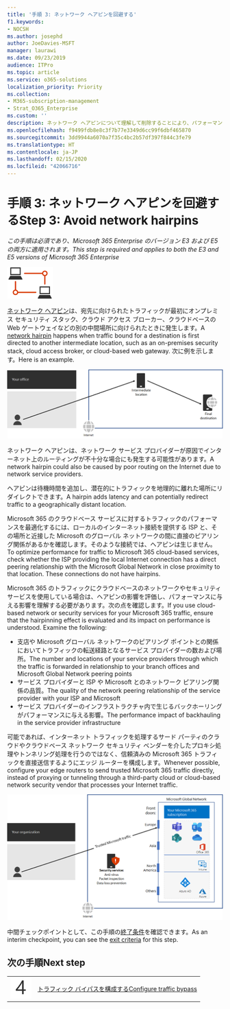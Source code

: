 ```yaml
---
title: '手順 3: ネットワーク ヘアピンを回避する'
f1.keywords:
- NOCSH
ms.author: josephd
author: JoeDavies-MSFT
manager: laurawi
ms.date: 09/23/2019
audience: ITPro
ms.topic: article
ms.service: o365-solutions
localization_priority: Priority
ms.collection:
- M365-subscription-management
- Strat_O365_Enterprise
ms.custom: ''
description: ネットワーク ヘアピンについて理解して削除することにより、パフォーマンスの向上を図ります。
ms.openlocfilehash: f9499fdb8e8c3f7b77e3349d6cc99f6dbf465870
ms.sourcegitcommit: 3dd9944a6070a7f35c4bc2b57df397f844c3fe79
ms.translationtype: HT
ms.contentlocale: ja-JP
ms.lasthandoff: 02/15/2020
ms.locfileid: "42066716"
---
```

# <a name="step-3-avoid-network-hairpins"></a><span data-ttu-id="a13e6-103">手順 3: ネットワーク ヘアピンを回避する</span><span class="sxs-lookup"><span data-stu-id="a13e6-103">Step 3: Avoid network hairpins</span></span>

<span data-ttu-id="a13e6-104">*この手順は必須であり、Microsoft 365 Enterprise のバージョン E3 および E5 の両方に適用されます。*</span><span class="sxs-lookup"><span data-stu-id="a13e6-104">*This step is required and applies to both the E3 and E5 versions of Microsoft 365 Enterprise*</span></span>

![フェーズ 1 - ネットワーキング](../media/deploy-foundation-infrastructure/networking_icon-small.png)

<span data-ttu-id="a13e6-106">[ネットワーク ヘアピン](https://docs.microsoft.com/office365/enterprise/office-365-network-connectivity-principles#BKMK_P3)は、宛先に向けられたトラフィックが最初にオンプレミス セキュリティ スタック、クラウド アクセス ブローカー、クラウドベースの Web ゲートウェイなどの別の中間場所に向けられたときに発生します。</span><span class="sxs-lookup"><span data-stu-id="a13e6-106">A [network hairpin](https://docs.microsoft.com/office365/enterprise/office-365-network-connectivity-principles#BKMK_P3) happens when traffic bound for a destination is first directed to another intermediate location, such as an on-premises security stack, cloud access broker, or cloud-based web gateway.</span></span> <span data-ttu-id="a13e6-107">次に例を示します。</span><span class="sxs-lookup"><span data-stu-id="a13e6-107">Here is an example.</span></span>

![ネットワーク ヘアピンの例](../media/networking-avoid-network-hairpins/network-hairpin-example.png)

<span data-ttu-id="a13e6-109">ネットワーク ヘアピンは、ネットワーク サービス プロバイダーが原因でインターネット上のルーティングが不十分な場合にも発生する可能性があります。</span><span class="sxs-lookup"><span data-stu-id="a13e6-109">A network hairpin could also be caused by poor routing on the Internet due to network service providers.</span></span> 

<span data-ttu-id="a13e6-110">ヘアピンは待機時間を追加し、潜在的にトラフィックを地理的に離れた場所にリダイレクトできます。</span><span class="sxs-lookup"><span data-stu-id="a13e6-110">A hairpin adds latency and can potentially redirect traffic to a geographically distant location.</span></span>

<span data-ttu-id="a13e6-p102">Microsoft 365 のクラウドベース サービスに対するトラフィックのパフォーマンスを最適化するには、ローカルのインターネット接続を提供する ISP と、その場所と近接した Microsoft のグローバル ネットワークの間に直接のピアリング関係があるかを確認します。そのような接続では、ヘアピンは生じません。</span><span class="sxs-lookup"><span data-stu-id="a13e6-p102">To optimize performance for traffic to Microsoft 365 cloud-based services, check whether the ISP providing the local Internet connection has a direct peering relationship with the Microsoft Global Network in close proximity to that location. These connections do not have hairpins.</span></span>

<span data-ttu-id="a13e6-p103">Microsoft 365 のトラフィックにクラウドベースのネットワークやセキュリティ サービスを使用している場合は、ヘアピンの影響を評価し、パフォーマンスに与える影響を理解する必要があります。次の点を確認します。</span><span class="sxs-lookup"><span data-stu-id="a13e6-p103">If you use cloud-based network or security services for your Microsoft 365 traffic, ensure that the hairpinning effect is evaluated and its impact on performance is understood. Examine the following:</span></span>

- <span data-ttu-id="a13e6-115">支店や Microsoft グローバル ネットワークのピアリング ポイントとの関係においてトラフィックの転送経路となるサービス プロバイダーの数および場所。</span><span class="sxs-lookup"><span data-stu-id="a13e6-115">The number and locations of your service providers through which the traffic is forwarded in relationship to your branch offices and Microsoft Global Network peering points</span></span> 
- <span data-ttu-id="a13e6-116">サービス プロバイダーと ISP や Microsoft とのネットワーク ピアリング関係の品質。</span><span class="sxs-lookup"><span data-stu-id="a13e6-116">The quality of the network peering relationship of the service provider with your ISP and Microsoft</span></span> 
- <span data-ttu-id="a13e6-117">サービス プロバイダーのインフラストラクチャ内で生じるバックホーリングがパフォーマンスに与える影響。</span><span class="sxs-lookup"><span data-stu-id="a13e6-117">The performance impact of backhauling in the service provider infrastructure</span></span>

<span data-ttu-id="a13e6-118">可能であれば、インターネット トラフィックを処理するサード パーティのクラウドやクラウドベース ネットワーク セキュリティ ベンダーを介したプロキシ処理やトンネリング処理を行うのではなく、信頼済みの Microsoft 365 トラフィックを直接送信するようにエッジ ルーターを構成します。</span><span class="sxs-lookup"><span data-stu-id="a13e6-118">Whenever possible, configure your edge routers to send trusted Microsoft 365 traffic directly, instead of proxying or tunneling through a third-party cloud or cloud-based network security vendor that processes your Internet traffic.</span></span> 

![ネットワーク ヘアピンをバイパスする例](../media/networking-avoid-network-hairpins/bypassing-network-hairpin.png)

<span data-ttu-id="a13e6-120">中間チェックポイントとして、この手順の[終了条件](networking-exit-criteria.md#crit-networking-step3)を確認できます。</span><span class="sxs-lookup"><span data-stu-id="a13e6-120">As an interim checkpoint, you can see the [exit criteria](networking-exit-criteria.md#crit-networking-step3) for this step.</span></span>

## <a name="next-step"></a><span data-ttu-id="a13e6-121">次の手順</span><span class="sxs-lookup"><span data-stu-id="a13e6-121">Next step</span></span>

|||
|:-------|:-----|
|![手順 4](../media/stepnumbers/Step4.png)|[<span data-ttu-id="a13e6-123">トラフィック バイパスを構成する</span><span class="sxs-lookup"><span data-stu-id="a13e6-123">Configure traffic bypass</span></span>](networking-configure-proxies-firewalls.md)|
